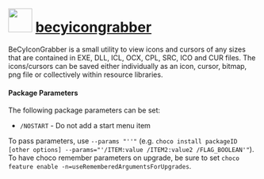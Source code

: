 ﻿# <img src="https://cdn.rawgit.com/chocolatey/chocolatey-coreteampackages/edba4a5849ff756e767cba86641bea97ff5721fe/icons/becyicongrabber.png" width="48" height="48"/> [becyicongrabber](https://chocolatey.org/packages/becyicongrabber)


BeCyIconGrabber is a small utility to view icons and cursors of any sizes that are contained in EXE, DLL, ICL, OCX, CPL, SRC, ICO and CUR files. The icons/cursors can be saved either individually as an icon, cursor, bitmap, png file or collectively within resource libraries.

#### Package Parameters
The following package parameters can be set:

 * `/NOSTART` - Do not add a start menu item

To pass parameters, use `--params "''"` (e.g. `choco install packageID [other options] --params="'/ITEM:value /ITEM2:value2 /FLAG_BOOLEAN'"`).
To have choco remember parameters on upgrade, be sure to set `choco feature enable -n=useRememberedArgumentsForUpgrades`. 